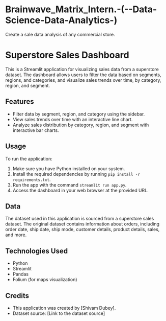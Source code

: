 # Brainwave_Matrix_Intern.-(--Data-Science-Data-Analytics-)
Create a sale data analysis of any commercial store.


# Superstore Sales Dashboard

This is a Streamlit application for visualizing sales data from a superstore dataset. The dashboard allows users to filter the data based on segments, regions, and categories, and visualize sales trends over time, by category, region, and segment.

## Features

- Filter data by segment, region, and category using the sidebar.
- View sales trends over time with an interactive line chart.
- Analyze sales distribution by category, region, and segment with interactive bar charts.

## Usage

To run the application:

1. Make sure you have Python installed on your system.
2. Install the required dependencies by running `pip install -r requirements.txt`.
3. Run the app with the command `streamlit run app.py`.
4. Access the dashboard in your web browser at the provided URL.

## Data

The dataset used in this application is sourced from a superstore sales dataset. The original dataset contains information about orders, including order date, ship date, ship mode, customer details, product details, sales, and more.

## Technologies Used

- Python
- Streamlit
- Pandas
- Folium (for maps visualization)

## Credits

- This application was created by [Shivam Dubey].
- Dataset source: [Link to the dataset source]

